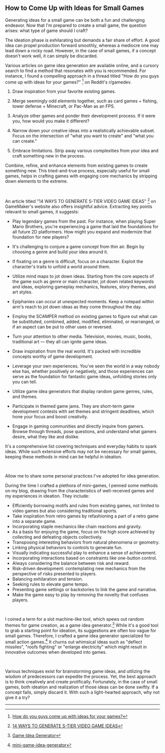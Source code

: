 ## How to Come Up with Ideas for Small Games

Generating ideas for a small game can be both a fun and challenging endeavor. Now that I'm prepared to create a small game, the question arises: what type of game should I craft?

The ideation phase is exhilarating but demands a fair share of effort. A good idea can propel production forward smoothly, whereas a mediocre one may lead down a rocky road. However, in the case of small games, if a concept doesn't work well, it can simply be discarded.

Various articles on game idea generation are available online, and a cursory search to find a method that resonates with you is recommended. For instance, I found a compelling approach in a thread titled "How do you guys come up with ideas for your games?" [^1] on Reddit's r/gamedev.

1. Draw inspiration from your favorite existing games.

2. Merge seemingly odd elements together, such as card games + fishing, tower defense + Minecraft, or Pac-Man as an FPS.

3. Analyze other games and ponder their development process. If it were you, how would you make it different?

4. Narrow down your creative ideas into a realistically achievable subset. Focus on the intersection of "what you want to create" and "what you can create."

5. Embrace limitations. Strip away various complexities from your idea and craft something new in the process.

Combine, refine, and enhance elements from existing games to create something new. This tried-and-true process, especially useful for small games, helps in crafting games with engaging core mechanics by stripping down elements to the extreme.

<br>

An article titled "14 WAYS TO GENERATE S-TIER VIDEO GAME IDEAS" [^2] on GameMaker's website also offers insightful advice. Extracting key points relevant to small games, it suggests:

- Play legendary games from the past. For instance, when playing Super Mario Brothers, you're experiencing a game that laid the foundations for all future 2D platformers. How might you expand and modernize that foundation for new players?

- It's challenging to conjure a game concept from thin air. Begin by choosing a genre and build your idea around it.

- If fixating on a genre is difficult, focus on a character. Exploit the character's traits to unfold a world around them.

- Utilize mind maps to jot down ideas. Starting from the core aspects of the game such as genre or main character, jot down related keywords and ideas, exploring gameplay mechanics, features, story themes, and art styles.

- Epiphanies can occur at unexpected moments. Keep a notepad within arm's reach to jot down ideas as they come throughout the day.

- Employ the SCAMPER method on existing games to figure out what can be substituted, combined, added, modified, eliminated, or rearranged, or if an aspect can be put to other uses or reversed.

- Turn your attention to other media. Television, movies, music, books, traditional art — they all can ignite game ideas.

- Draw inspiration from the real world. It's packed with incredible concepts worthy of game development.

- Leverage your own experiences. You've seen the world in a way nobody else has, whether positively or negatively, and those experiences can serve as the foundation for fantastic game ideas, unfolding stories only you can tell.

- Utilize game idea generators that display random game genres, rules, and themes.

- Participate in themed game jams. They are short-term game development contests with set themes and stringent deadlines, which hone your focus and boost creativity.

- Engage in gaming communities and directly inquire from gamers. Browse through threads, pose questions, and understand what gamers desire, what they like and dislike.

It's a comprehensive list covering techniques and everyday habits to spark ideas. While such extensive efforts may not be necessary for small games, keeping these methods in mind can be helpful in ideation.

<br>

Allow me to share some personal practices I've adopted for idea generation.

During the time I crafted a plethora of mini-games, I penned some methods on my blog, drawing from the characteristics of well-received games and my experiences in ideation. They include:

- Efficiently borrowing motifs and rules from existing games, not limited to video games but also considering traditional sports.
- Take inspiration from retro games by refashioning a part of a retro game into a separate game.
- Incorporating staple mechanics like chain reactions and gravity.
- As a basis for enjoying the game, focus on the high score achieved by collecting and defeating objects collectively.
- Transposing interesting behaviors from natural phenomena or geometry.
- Linking physical behaviors to controls to generate fun.
- Visually indicating successful play to enhance a sense of achievement.
- Incorporating interactions based on constraints like one-button control.
- Always considering the balance between risk and reward.
- Risk-driven development: contemplating new mechanics from the perspective of risks presented to players.
- Balancing exhilaration and tension.
- Seeking rules to elevate game tempo.
- Presenting game settings or backstories to link the game and narrative.
- Make the game easy to play by removing the novelty that confuses players.

<br>

I coined a term for a slot machine-like tool, which spews out random themes for game creation, as a game idea generator.[^3] While it's a good tool to grab a starting point for ideation, its suggestions are often too vague for small games. Therefore, I crafted a game idea generator specialized for small action games.[^4] It churns out whimsical ideas such as "deflect missiles", "roofs fighting" or "enlarge electricity" which might result in innovative outcomes when developed into games.

<br>

Various techniques exist for brainstorming game ideas, and utilizing the wisdom of predecessors can expedite the process. Yet, the best approach is to think creatively and create prolifically. Fortunately, in the case of small games, both ideation and realization of those ideas can be done swiftly. If a concept fails, simply discard it. With such a light-hearted approach, why not give it a try?

---

[^1]: [How do you guys come up with ideas for your games?](https://www.reddit.com/r/gamedev/comments/7gdl27/how_do_you_guys_come_up_with_ideas_for_your_games/)
[^2]: [14 WAYS TO GENERATE S-TIER VIDEO GAME IDEAS](https://gamemaker.io/ja-JP/blog/video-game-ideas)
[^3]: [Game Idea Generator](https://letsmakeagame.net/game-idea-generator/)
[^4]: [mini-game-idea-generator](https://github.com/abagames/mini-game-idea-generator/blob/main/README.md)
